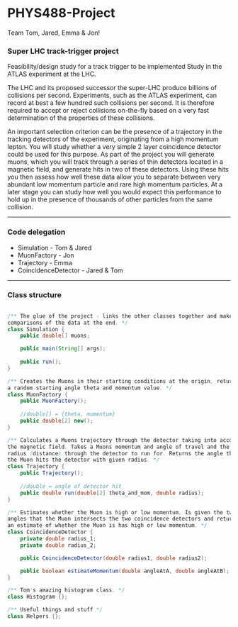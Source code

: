 # PHYS488-Project
Team Tom, Jared, Emma &amp; Jon!

### Super LHC track-trigger project
Feasibility/design study for a track trigger to be implemented Study in the ATLAS experiment at the LHC.

The LHC and its proposed successor the super-LHC produce billions of collisions per second. Experiments, such as the ATLAS experiment, can record at best a few hundred such collisions per second. It is therefore required to accept or reject collisions on-the-fly based on a very fast determination of the properties of these collisions.

An important selection criterion can be the presence of a trajectory in the tracking detectors of the experiment, originating from a high momentum lepton. You will study whether a very simple 2 layer coincidence detector could be used for this purpose. As part of the project you will generate muons, which you will track through a series of thin detectors located in a magnetic field, and generate hits in two of these detectors. Using these hits you then assess how well these data allow you to separate between very abundant low momentum particle and rare high momentum particles. At a later stage you can study how well you would expect this performance to hold up in the presence of thousands of other particles from the same collision.

-------------

### Code delegation
* Simulation - Tom & Jared
* MuonFactory - Jon
* Trajectory - Emma
* CoincidenceDetector - Jared & Tom

-------------

### Class structure

```java

/** The glue of the project - links the other classes together and makes 
comparisons of the data at the end. */
class Simulation {
	public double[] muons;

	public main(String[] args);
	
	public run();
}

/** Creates the Muons in their starting conditions at the origin, returns 
a random starting angle theta and momentum value. */
class MuonFactory {
	public MuonFactory();
	
	//double[] = {theta, momentum}
	public double[2] new();
}

/** Calculates a Muons trajectory through the detector taking into account 
the magnetic field. Takes a Muons momentum and angle of travel and the 
radius (distance) through the detector to run for. Returns the angle that 
the Muon hits the detector with given radius. */
class Trajectory {
	public Trajectory();
	
	//double = angle of detector hit
	public double run(double[2] theta_and_mom, double radius);
}

/** Estimates whether the Muon is high or low momentum. Is given the two 
angles that the Muon intersects the two coincidence detectors and returns 
an estimate of whether the Muon is has high or low momentum. */
class CoincidenceDetector {
	private double radius_1;
	private double radius_2;

	public CoincidenceDetector(double radius1, double radius2);

	public boolean estimateMomentum(double angleAtA, double angleAtB);
}

/** Tom's amazing histogram class. */
class Histogram {};

/** Useful things and stuff */
class Helpers {};

```
